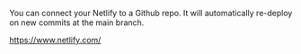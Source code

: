 You can connect your Netlify to a Github repo. It will automatically re-deploy on new commits at the main branch.

https://www.netlify.com/